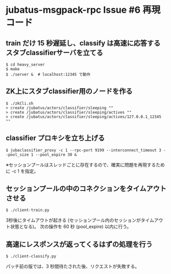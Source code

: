 jubatus-msgpack-rpc Issue #6 再現コード
============================================

train だけ 15 秒遅延し、classify は高速に応答するスタブclassifierサーバを立てる
---------------------------------------------------------------------------

```
$ cd heavy_server
$ make
$ ./server &  # localhost:12345 で動作
```

ZK上にスタブclassifier用のノードを作る
---------------------------------------------------------------------------

```
$ ./zkCli.sh
> create /jubatus/actors/classifier/sleeping ""
> create /jubatus/actors/classifier/sleeping/actives ""
> create /jubatus/actors/classifier/sleeping/actives/127.0.0.1_12345 ""
```

classifier プロキシを立ち上げる
---------------------------------------------------------------------------

```
$ jubaclassifier_proxy -c 1 --rpc-port 9199 --interconnect_timeout 3 --pool_size 1 --pool_expire 30 &
```

※セッションプールはスレッドごとに存在するので、確実に問題を再現するために -c 1 を指定。

セッションプールの中のコネクションをタイムアウトさせる
---------------------------------------------------------------------------

```
$ ./client-train.py
```

3秒後にタイムアウトが起きる (セッションプール内のセッションがタイムアウト状態となる)。
次の操作を 60 秒 (pool_expire) 以内に行う。

高速にレスポンスが返ってくるはずの処理を行う
---------------------------------------------------------------------------

```
$ ./client-classify.py
```

パッチ前の版では、3 秒間待たされた後、リクエストが失敗する。
